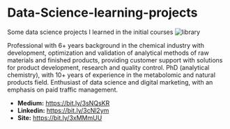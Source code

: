 # Data-Science-learning-projects
 Some data science projects I learned in the initial courses
![library](https://user-images.githubusercontent.com/57036447/113493700-3809ed00-94b8-11eb-95da-447379de9be2.jpg)


Professional with 6+ years background in the chemical industry with development, optimization and validation of analytical methods of raw materials and finished products, providing customer support with solutions for product development, research and quality control.
PhD (analytical chemistry), with 10+ years of experience in the metabolomic and natural products field.
Enthusiast of data science and digital marketing, with an emphasis on paid traffic management.


* **Medium:**	  https://bit.ly/3sNQsKR
* **Linkedin:** https://bit.ly/3cNl2ym
* **Site:**     https://bit.ly/3xMMmUU

